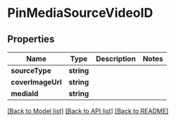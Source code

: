 # PinMediaSourceVideoID

## Properties
Name | Type | Description | Notes
------------ | ------------- | ------------- | -------------
**sourceType** | **string** |  | 
**coverImageUrl** | **string** |  | 
**mediaId** | **string** |  | 

[[Back to Model list]](../README.md#documentation-for-models) [[Back to API list]](../README.md#documentation-for-api-endpoints) [[Back to README]](../README.md)


